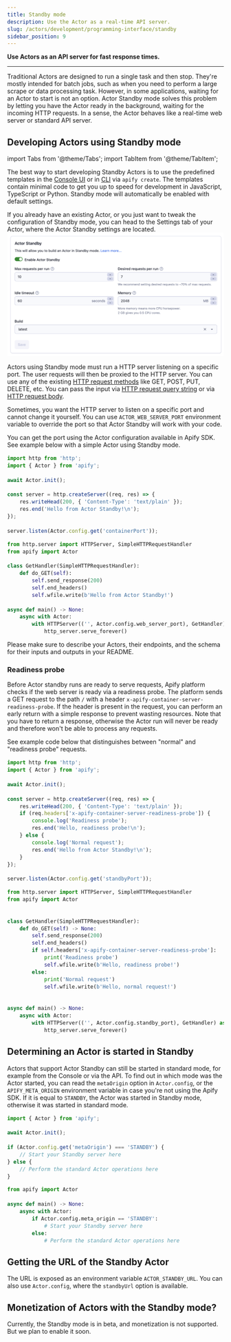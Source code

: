 ```yaml
---
title: Standby mode
description: Use the Actor as a real-time API server.
slug: /actors/development/programming-interface/standby
sidebar_position: 9
---
```


**Use Actors as an API server for fast response times.**

---

Traditional Actors are designed to run a single task and then stop. They're mostly intended for batch jobs, such as when you need to perform a large scrape or data processing task.
However, in some applications, waiting for an Actor to start is not an option. Actor Standby mode solves this problem by letting you have the Actor ready
in the background, waiting for the incoming HTTP requests. In a sense, the Actor behaves like a real-time web server or standard API server.

## Developing Actors using Standby mode

import Tabs from '@theme/Tabs';
import TabItem from '@theme/TabItem';

The best way to start developing Standby Actors is to use the predefined templates in the [Console UI](https://console.apify.com/actors/templates) or in [CLI](https://docs.apify.com/cli/) via `apify create`. The templates contain minimal code to get you up to speed for development in JavaScript, TypeScript or Python. Standby mode will automatically be enabled with default settings.

If you already have an existing Actor, or you just want to tweak the configuration of Standby mode, you can head to the Settings tab of your Actor, where the Actor Standby settings are located.
![Standby for creators](./images/standby-creators.png)

Actors using Standby mode must run a HTTP server listening on a specific port. The user requests will then be proxied to the HTTP server. You can use any of the existing [HTTP request methods](https://developer.mozilla.org/en-US/docs/Web/HTTP/Methods) like GET, POST, PUT, DELETE, etc. You can pass the input via [HTTP request query string](https://en.wikipedia.org/wiki/Query_string) or via [HTTP request body](https://developer.mozilla.org/en-US/docs/Web/HTTP/Messages#body).

Sometimes, you want the HTTP server to listen on a specific port and cannot change it yourself. You can use `ACTOR_WEB_SERVER_PORT` environment variable to override the port so that Actor Standby will work with your code.

You can get the port using the Actor configuration available in Apify SDK.
See example below with a simple Actor using Standby mode.

<Tabs groupId="main">
<TabItem value="JavaScript" label="JavaScript">

```js
import http from 'http';
import { Actor } from 'apify';

await Actor.init();

const server = http.createServer((req, res) => {
    res.writeHead(200, { 'Content-Type': 'text/plain' });
    res.end('Hello from Actor Standby!\n');
});

server.listen(Actor.config.get('containerPort'));
```

</TabItem>
<TabItem value="Python" label="Python">

```python
from http.server import HTTPServer, SimpleHTTPRequestHandler
from apify import Actor

class GetHandler(SimpleHTTPRequestHandler):
    def do_GET(self):
        self.send_response(200)
        self.end_headers()
        self.wfile.write(b'Hello from Actor Standby!')

async def main() -> None:
    async with Actor:
        with HTTPServer(('', Actor.config.web_server_port), GetHandler) as http_server:
            http_server.serve_forever()
```

</TabItem>
</Tabs>

Please make sure to describe your Actors, their endpoints, and the schema for their
inputs and outputs in your README.

### Readiness probe
Before Actor standby runs are ready to serve requests, Apify platform checks if the web server is ready via a readiness probe.
The platform sends a GET request to the path `/` with a header `x-apify-container-server-readiness-probe`. If the header is present in the request, you can perform an early return with a simple response to prevent wasting resources. Note that you have to return a response, otherwise the Actor run will never be ready and therefore won't be able to process any requests.

See example code below that distinguishes between "normal" and "readiness probe" requests.

<Tabs groupId="main">
<TabItem value="JavaScript" label="JavaScript">

```js
import http from 'http';
import { Actor } from 'apify';

await Actor.init();

const server = http.createServer((req, res) => {
    res.writeHead(200, { 'Content-Type': 'text/plain' });
    if (req.headers['x-apify-container-server-readiness-probe']) {
        console.log('Readiness probe');
        res.end('Hello, readiness probe!\n');
    } else {
        console.log('Normal request');
        res.end('Hello from Actor Standby!\n');
    }
});

server.listen(Actor.config.get('standbyPort'));
```

</TabItem>
<TabItem value="Python" label="Python">

```python
from http.server import HTTPServer, SimpleHTTPRequestHandler
from apify import Actor


class GetHandler(SimpleHTTPRequestHandler):
    def do_GET(self) -> None:
        self.send_response(200)
        self.end_headers()
        if self.headers['x-apify-container-server-readiness-probe']:
            print('Readiness probe')
            self.wfile.write(b'Hello, readiness probe!')
        else:
            print('Normal request')
            self.wfile.write(b'Hello, normal request!')


async def main() -> None:
    async with Actor:
        with HTTPServer(('', Actor.config.standby_port), GetHandler) as http_server:
            http_server.serve_forever()
```

</TabItem>
</Tabs>

## Determining an Actor is started in Standby

Actors that support Actor Standby can still be started in standard mode, for example from the Console or via the API.
To find out in which mode was the Actor started, you can read the `metaOrigin` option in `Actor.config`, or the `APIFY_META_ORIGIN` environment variable in case you're not using the Apify SDK.
If it is equal to `STANDBY`, the Actor was started in Standby mode, otherwise it was started in standard mode.

<Tabs groupId="main">
<TabItem value="JavaScript" label="JavaScript">

```js
import { Actor } from 'apify';

await Actor.init();

if (Actor.config.get('metaOrigin') === 'STANDBY') {
    // Start your Standby server here
} else {
    // Perform the standard Actor operations here
}
```

</TabItem>
<TabItem value="Python" label="Python">

```python
from apify import Actor

async def main() -> None:
    async with Actor:
        if Actor.config.meta_origin == 'STANDBY':
            # Start your Standby server here
        else:
            # Perform the standard Actor operations here
```

</TabItem>
</Tabs>

## Getting the URL of the Standby Actor

The URL is exposed as an environment variable `ACTOR_STANDBY_URL`. You can also use `Actor.config`, where the `standbyUrl` option is available.

## Monetization of Actors with the Standby mode?

Currently, the Standby mode is in beta, and monetization is not supported. But we plan to enable it soon.
